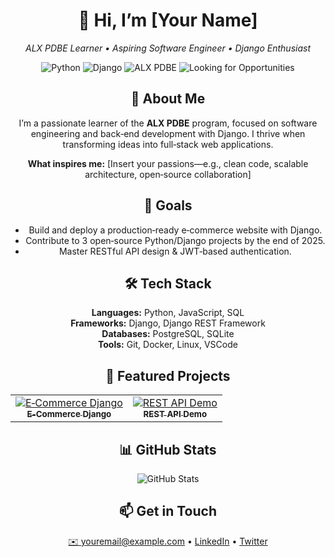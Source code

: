<!-- ============================================ -->
<!--         GITHUB PROFILE README TEMPLATE      -->
<!-- ============================================ -->

<div align="center">

  <!-- Header / Hero Section -->
  <h1>👋 Hi, I’m <strong>[Your Name]</strong></h1>
  <p>
    <em>ALX PDBE Learner • Aspiring Software Engineer • Django Enthusiast</em>
  </p>

  <!-- Badges -->
  <p>
    <img src="https://img.shields.io/badge/Python-3776AB?style=for-the-badge&logo=python&logoColor=white" alt="Python"/>
    <img src="https://img.shields.io/badge/Django-092E20?style=for-the-badge&logo=django&logoColor=white" alt="Django"/>
    <img src="https://img.shields.io/badge/ALX_PDBE-ORANGE?style=for-the-badge" alt="ALX PDBE"/>
    <img src="https://img.shields.io/badge/Looking%20for%20Opportunities-0078D4?style=for-the-badge&logo=linkedin&logoColor=white" alt="Looking for Opportunities"/>
  </p>

  <!-- About Me -->
  <h2>📝 About Me</h2>
  <p>
    I’m a passionate learner of the <strong>ALX PDBE</strong> program, focused on
    software engineering and back‑end development with Django. I thrive when
    transforming ideas into full‑stack web applications.
  </p>
  <p>
    <strong>What inspires me:</strong> [Insert your passions—e.g., clean code,
    scalable architecture, open‑source collaboration]
  </p>

  <!-- Goals -->
  <h2>🎯 Goals</h2>
  <ul>
    <li>Build and deploy a production‑ready e‑commerce website with Django.</li>
    <li>Contribute to 3 open‑source Python/Django projects by the end of 2025.</li>
    <li>Master RESTful API design & JWT‑based authentication.</li>
  </ul>

  <!-- Skills & Technologies -->
  <h2>🛠️ Tech Stack</h2>
  <p>
    <strong>Languages:</strong> Python, JavaScript, SQL<br/>
    <strong>Frameworks:</strong> Django, Django REST Framework<br/>
    <strong>Databases:</strong> PostgreSQL, SQLite<br/>
    <strong>Tools:</strong> Git, Docker, Linux, VSCode
  </p>

  <!-- Featured Projects -->
  <h2>🚀 Featured Projects</h2>
  <table>
    <tr>
      <td align="center">
        <a href="https://github.com/[username]/ecommerce-django">
          <img src="https://via.placeholder.com/150" alt="E‑Commerce Django" /><br/>
          <sub><strong>E‑Commerce Django</strong></sub>
        </a>
      </td>
      <td align="center">
        <a href="https://github.com/[username]/rest-api-demo">
          <img src="https://via.placeholder.com/150" alt="REST API Demo" /><br/>
          <sub><strong>REST API Demo</strong></sub>
        </a>
      </td>
    </tr>
  </table>

  <!-- Activity / Stats -->
  <h2>📊 GitHub Stats</h2>
  <p align="center">
    <img src="https://github-readme-stats.vercel.app/api?username=[username]&show_icons=true&theme=radical" alt="GitHub Stats"/>
  </p>

  <!-- Contact -->
  <h2>📫 Get in Touch</h2>
  <p>
    <a href="mailto:youremail@example.com">✉️ youremail@example.com</a> •
    <a href="https://linkedin.com/in/[your-linkedin]">LinkedIn</a> •
    <a href="https://twitter.com/[your-twitter]">Twitter</a>
  </p>

</div>
